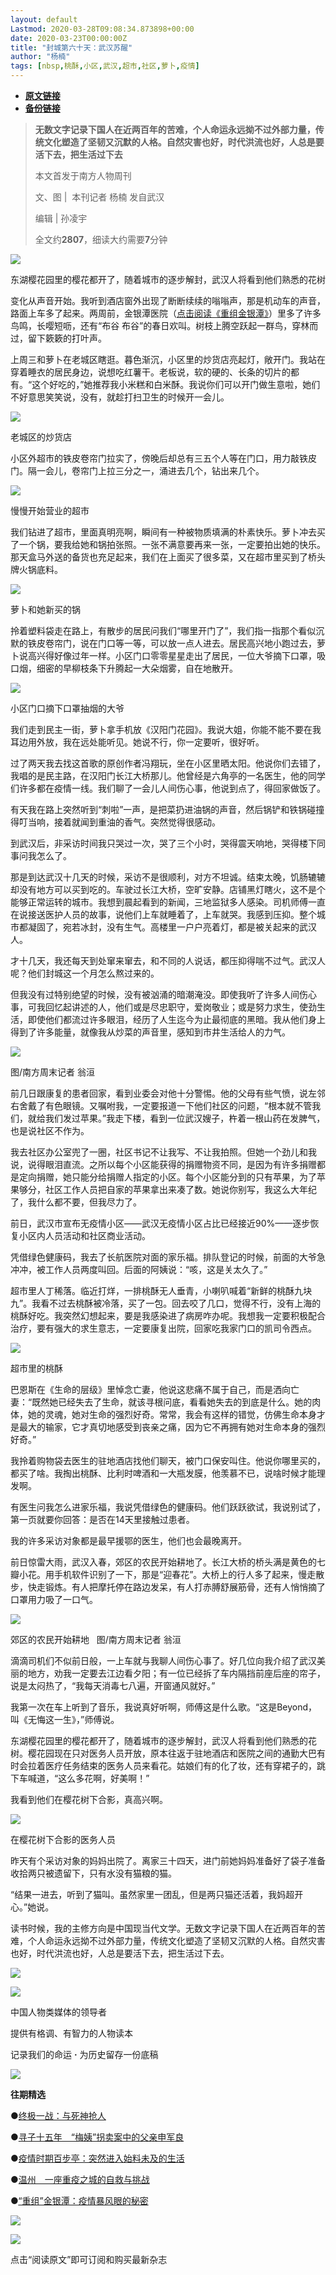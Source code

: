 ```yaml
---
layout: default
Lastmod: 2020-03-28T09:08:34.873898+00:00
date: 2020-03-23T00:00:00Z
title: "封城第六十天：武汉苏醒"
author: "杨楠"
tags: [nbsp,桃酥,小区,武汉,超市,社区,萝卜,疫情]
---
```


* [**原文链接**](https://mp.weixin.qq.com/s/VsVjBKb4AoqBf0E3Ou-MoQ)
* [**备份链接**](http://archive.vn/wip/bRf3P)


> **无数文字记录下国人在近两百年的苦难，个人命运永远拗不过外部力量，传统文化塑造了坚韧又沉默的人格。自然灾害也好，时代洪流也好，人总是要活下去，把生活过下去**
> 
> 本文首发于南方人物周刊
> 
> 文、图 |  本刊记者 杨楠 发自武汉
> 
> 编辑 | 孙凌宇
> 
> 全文约**2807**，细读大约需要**7**分钟

![](/images/post/51bf4176d6276223c21d04ae10d176eb.jpg)

东湖樱花园里的樱花都开了，随着城市的逐步解封，武汉人将看到他们熟悉的花树

变化从声音开始。我听到酒店窗外出现了断断续续的嗡嗡声，那是机动车的声音，路面上车多了起来。两周前，金银潭医院（[点击阅读《重组金银潭》](http://mp.weixin.qq.com/s?__biz=MTY0MzI5NDcwMQ==&mid=2651214237&idx=1&sn=1eb83f2d0462fe604f815428b8411ca9&chksm=523fa91f65482009d1f11f11549ca4b6ec343a6a6e97202af08e917e4c891c9d4e309b2ac992&scene=21#wechat_redirect)）里多了许多鸟鸣，长嘤短呖，还有“布谷 布谷”的春日欢叫。树枝上腾空跃起一群鸟，穿林而过，留下簌簌的打叶声。 

上周三和萝卜在老城区瞎逛。暮色渐沉，小区里的炒货店亮起灯，敞开门。我站在穿着睡衣的居民身边，说想吃红薯干。老板说，软的硬的、长条的切片的都有。“这个好吃的，”她推荐我小米糕和白米酥。我说你们可以开门做生意啦，她们不好意思笑笑说，没有，就趁打扫卫生的时候开一会儿。

![](/images/post/1c5075fe3a94f1ebe819c22a63677193.jpg)

老城区的炒货店

小区外超市的铁皮卷帘门拉实了，傍晚后却总有三五个人等在门口，用力敲铁皮门。隔一会儿，卷帘门上拉三分之一，涌进去几个，钻出来几个。

![](/images/post/4f712fdbef7338902fcc868c575bae2d.jpg)

慢慢开始营业的超市

我们钻进了超市，里面真明亮啊，瞬间有一种被物质填满的朴素快乐。萝卜冲去买了一个锅，要我给她和锅拍张照。一张不满意要再来一张，一定要拍出她的快乐。那天盒马外送的备货也充足起来，我们在上面买了很多菜，又在超市里买到了桥头牌火锅底料。

![](/images/post/c28eb5c885691dc10adedcacbd6978e8.jpg)

萝卜和她新买的锅

拎着塑料袋走在路上，有散步的居民问我们“哪里开门了”，我们指一指那个看似沉默的铁皮卷帘门，说在门口等一等，可以放一点人进去。居民高兴地小跑过去，萝卜说高兴得好像过年一样。小区门口零零星星走出了居民，一位大爷摘下口罩，吸口烟，细密的早柳枝条下升腾起一大朵烟雾，自在地散开。

![](/images/post/c17dc3f272c63f52dfac2f1d3cbeee3e.jpg)

小区门口摘下口罩抽烟的大爷

我们走到民主一街，萝卜拿手机放《汉阳门花园》。我说大姐，你能不能不要在我耳边用外放，我在远处能听见。她说不行，你一定要听，很好听。

过了两天我去找这首歌的原创作者冯翔玩，坐在小区里晒太阳。他说你们去错了，我唱的是民主路，在汉阳门长江大桥那儿。他曾经是六角亭的一名医生，他的同学们许多都在疫情一线。我们聊了一会儿人间伤心事，他说到点了，得回家做饭了。

有天我在路上突然听到“刺啦”一声，是把菜扔进油锅的声音，然后锅铲和铁锅碰撞得叮当响，接着就闻到重油的香气。突然觉得很感动。

到武汉后，非采访时间我只哭过一次，哭了三个小时，哭得震天响地，哭得楼下同事问我怎么了。

那是到达武汉十几天的时候，采访不是很顺利，对方不坦诚。结束太晚，饥肠辘辘却没有地方可以买到吃的。车驶过长江大桥，空旷安静。店铺黑灯瞎火，这不是个能够正常运转的城市。我想到晨起看到的新闻，三地监狱多人感染。司机师傅一直在说接送医护人员的故事，说他们上车就睡着了，上车就哭。我感到压抑。整个城市都凝固了，宛若冰封，没有生气。高楼里一户户亮着灯，都是被关起来的武汉人。

才十几天，我还每天到处窜来窜去，和不同的人说话，都压抑得喘不过气。武汉人呢？他们封城这一个月怎么熬过来的。

但我没有过特别绝望的时候，没有被汹涌的暗潮淹没。即使我听了许多人间伤心事，可我回忆起讲述的人，他们或是尽忠职守，爱岗敬业；或是努力求生，使劲生活，即使他们都流过许多眼泪，经历了人生迄今为止最彻底的黑暗。我从他们身上得到了许多能量，就像我从炒菜的声音里，感知到市井生活给人的力气。

![](/images/post/b9ec173c5b62a567726a0e5ec6480e13.jpg)

图/南方周末记者 翁洹

前几日跟康复的患者回家，看到业委会对他十分警惕。他的父母有些气愤，说左邻右舍戴了有色眼镜。又嘱咐我，一定要报道一下他们社区的问题，“根本就不管我们，就给我们发过苹果。”我走下楼，看到一位武汉嫂子，杵着一根山药在发脾气，也是说社区不作为。

我去社区办公室兜了一圈，社区书记不让我写、不让我拍照。但她一个劲儿和我说，说得眼泪直流。之所以每个小区能获得的捐赠物资不同，是因为有许多捐赠都是定向捐赠，她只能分给捐赠人指定的小区。每个小区能分到的只有苹果，为了苹果够分，社区工作人员把自家的苹果拿出来凑了数。她说你别写，我这么大年纪了，我什么都不要，但我尽力了。

前日，武汉市宣布无疫情小区——武汉无疫情小区占比已经接近90%——逐步恢复小区内人员活动和社区商业活动。

凭借绿色健康码，我去了长航医院对面的家乐福。排队登记的时候，前面的大爷急冲冲，被工作人员两度叫回。后面的阿姨说：“咳，这是关太久了。”

超市里人丁稀落。临近打烊，一排桃酥无人垂青，小喇叭喊着“新鲜的桃酥九块九”。我看不过去桃酥被冷落，买了一包。回去咬了几口，觉得不行，没有上海的桃酥好吃。我突然幻想起来，要是我感染进了病房咋办呢。我想我一定要积极配合治疗，要有强大的求生意志，一定要康复出院，回家吃我家门口的凯司令西点。

![](/images/post/86f5ae5cb841a799c67753e651b10517.jpg)

超市里的桃酥

巴恩斯在《生命的层级》里悼念亡妻，他说这悲痛不属于自己，而是洒向亡妻：“既然她已经失去了生命，就该寻根问底，看看她失去的到底是什么。她的肉体，她的灵魂，她对生命的强烈好奇。常常，我会有这样的错觉，仿佛生命本身才是最大的输家，它才真切地感受到丧亲之痛，因为它不再拥有她对生命本身的强烈好奇。”

我拎着购物袋去医生的驻地酒店找他们聊天，被门口保安叫住。他说你哪里买的，都买了啥。我掏出桃酥、比利时啤酒和一大瓶发膜，他羡慕不已，说啥时候才能理发啊。

有医生问我怎么进家乐福，我说凭借绿色的健康码。他们跃跃欲试，我说别试了，第一页就要你回答：是否在14天里接触过患者。

我的许多采访对象都是最早援鄂的医生，他们也会最晚离开。

前日惊雷大雨，武汉入春，郊区的农民开始耕地了。长江大桥的桥头满是黄色的七瓣小花。用手机软件识别了一下，那是“迎春花”。大桥上的行人多了起来，慢走散步，快走锻炼。有人把摩托停在路边发呆，有人打赤膊舒展筋骨，还有人悄悄摘了口罩用力吸了一口气。

![](/images/post/08f9d6006c807f39bb843261f3fa5f98.jpg)

郊区的农民开始耕地   图/南方周末记者 翁洹

滴滴司机们不似前日般，一上车就与我聊人间伤心事了。好几位向我介绍了武汉美丽的地方，劝我一定要去江边看夕阳；有一位已经拆了车内隔挡前座后座的帘子，说是太闷热了，“我每天消毒七八遍，开窗通风就好。”

我第一次在车上听到了音乐，我说真好听啊，师傅这是什么歌。“这是Beyond，叫《无悔这一生》，”师傅说。

东湖樱花园里的樱花都开了，随着城市的逐步解封，武汉人将看到他们熟悉的花树。樱花园现在只对医务人员开放，原本往返于驻地酒店和医院之间的通勤大巴有时会拉着医疗任务结束的医务人员来看花。姑娘们有的化了妆，还有穿裙子的，跳下车喊道，“这么多花啊，好美啊！”

我看到他们在樱花树下合影，真高兴啊。

![](/images/post/e13c15c310d88f89a3a08e46b7ffb6d9.jpg)

在樱花树下合影的医务人员

昨天有个采访对象的妈妈出院了。离家三十四天，进门前她妈妈准备好了袋子准备收拾两只被遗留下，只有水没有猫粮的猫。

“结果一进去，听到了猫叫。虽然家里一团乱，但是两只猫还活着，我妈超开心。”她说。

读书时候，我的主修方向是中国现当代文学。无数文字记录下国人在近两百年的苦难，个人命运永远拗不过外部力量，传统文化塑造了坚韧又沉默的人格。自然灾害也好，时代洪流也好，人总是要活下去，把生活过下去。

![](/images/post/653e268ce1264b2c2bbdbddfabd945e9.jpg)

![](/images/post/b460bb0258409ff103426913cfa452c2.jpg)  

中国人物类媒体的领导者  

提供有格调、有智力的人物读本

记录我们的命运 **·** 为历史留存一份底稿

![](/images/post/14428a900358741e2687b3b338f0b44a.jpg)

**往期精选**

●[终极一战：与死神抢人](http://mp.weixin.qq.com/s?__biz=MTY0MzI5NDcwMQ==&mid=2651214533&idx=1&sn=06fa7fd6e6a90089498ae865c246a736&chksm=523faa476548235184ccde3cdbde8bd521274a0e6caf552d9c51990954295281aa9dcaa7721a&scene=21#wechat_redirect)

●[寻子十五年　“梅姨”拐卖案中的父亲申军良](http://mp.weixin.qq.com/s?__biz=MTY0MzI5NDcwMQ==&mid=2651214485&idx=1&sn=34af4bea7deca38a54a468d8fe019a98&chksm=523faa17654823014930eb4ee5c759010b5f549ec24dc14fc8bfc2ababb423f27dcff3270fb0&scene=21#wechat_redirect)

●[疫情时期百步亭：突然进入始料未及的生活](http://mp.weixin.qq.com/s?__biz=MTY0MzI5NDcwMQ==&mid=2651214117&idx=1&sn=fdab999acae40d248b1ab42d1225163e&chksm=523fa9a7654820b19e3cf03f235afec086a7a5c3a27913ab755db79d0353d8422ee3fd762d7e&scene=21#wechat_redirect)

●[温州　一座重疫之城的自救与挑战](http://mp.weixin.qq.com/s?__biz=MTY0MzI5NDcwMQ==&mid=2651214358&idx=1&sn=11c65a9414d4bdc28dd56b3b2078ee35&chksm=523faa9465482382c9160d5e223bd9bfd94a1a697a8a8c699ed4f35f9b78c492a844fffb46dc&scene=21#wechat_redirect)

●[“重组”金银潭：疫情暴风眼的秘密](http://mp.weixin.qq.com/s?__biz=MTY0MzI5NDcwMQ==&mid=2651214237&idx=1&sn=1eb83f2d0462fe604f815428b8411ca9&chksm=523fa91f65482009d1f11f11549ca4b6ec343a6a6e97202af08e917e4c891c9d4e309b2ac992&scene=21#wechat_redirect)

![](/images/post/c3e41a8a3384ad4b3597484430ad912e.jpg)

![](/images/post/157f1d17645bf851100752abc3f35b6a.jpg)

点击“阅读原文”即可订阅和购买最新杂志

